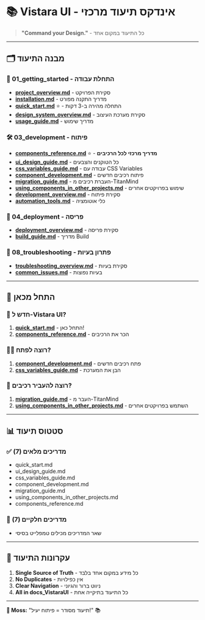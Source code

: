 # 📚 Vistara UI - אינדקס תיעוד מרכזי

> **"Command your Design."** - כל התיעוד במקום אחד

---

## 🗂️ מבנה התיעוד

### 📘 01_getting_started - התחלת עבודה
- **[project_overview.md](./01_getting_started/project_overview.md)** - סקירת הפרויקט
- **[installation.md](./01_getting_started/installation.md)** - מדריך התקנה מפורט
- **[quick_start.md](./01_getting_started/quick_start.md)** ⭐ - התחלה מהירה ב-3 דקות
- **[design_system_overview.md](./01_getting_started/design_system_overview.md)** - סקירת מערכת העיצוב
- **[usage_guide.md](./01_getting_started/usage_guide.md)** - מדריך שימוש

### 🛠️ 03_development - פיתוח
- **[components_reference.md](./03_development/components_reference.md)** ⭐ - **מדריך מרכזי לכל הרכיבים**
- **[ui_design_guide.md](./03_development/ui_design_guide.md)** - כל הטוקנים והצבעים
- **[css_variables_guide.md](./03_development/css_variables_guide.md)** - עבודה עם CSS Variables
- **[component_development.md](./03_development/component_development.md)** - פיתוח רכיבים חדשים
- **[migration_guide.md](./03_development/migration_guide.md)** - העברת רכיבים מ-TitanMind
- **[using_components_in_other_projects.md](./03_development/using_components_in_other_projects.md)** - שימוש בפרויקטים אחרים
- **[development_overview.md](./03_development/development_overview.md)** - סקירת פיתוח
- **[automation_tools.md](./03_development/automation_tools.md)** - כלי אוטומציה

### 🚀 04_deployment - פריסה
- **[deployment_overview.md](./04_deployment/deployment_overview.md)** - סקירת פריסה
- **[build_guide.md](./04_deployment/build_guide.md)** - מדריך Build

### 🔧 08_troubleshooting - פתרון בעיות
- **[troubleshooting_overview.md](./08_troubleshooting/troubleshooting_overview.md)** - סקירת בעיות
- **[common_issues.md](./08_troubleshooting/common_issues.md)** - בעיות נפוצות

---

## 🎯 התחל מכאן

### 👶 חדש ל-Vistara UI?
1. **[quick_start.md](./01_getting_started/quick_start.md)** - התחל כאן!
2. **[components_reference.md](./03_development/components_reference.md)** - הכר את הרכיבים

### 👨‍💻 רוצה לפתח?
1. **[component_development.md](./03_development/component_development.md)** - פתח רכיבים חדשים
2. **[css_variables_guide.md](./03_development/css_variables_guide.md)** - הבן את המערכת

### 🔄 רוצה להעביר רכיבים?
1. **[migration_guide.md](./03_development/migration_guide.md)** - העבר מ-TitanMind
2. **[using_components_in_other_projects.md](./03_development/using_components_in_other_projects.md)** - השתמש בפרויקטים אחרים

---

## 📊 סטטוס תיעוד

### ✅ מדריכים מלאים (7)
- quick_start.md
- ui_design_guide.md
- css_variables_guide.md
- component_development.md
- migration_guide.md
- using_components_in_other_projects.md
- components_reference.md

### 📝 מדריכים חלקיים (7)
- שאר המדריכים מכילים טמפלייט בסיסי

---

## 🌟 עקרונות התיעוד

1. **Single Source of Truth** - כל מידע במקום אחד בלבד
2. **No Duplicates** - אין כפילויות
3. **Clear Navigation** - ניווט ברור והגיוני
4. **All in docs_VistaraUI** - כל התיעוד בתיקייה אחת

---

**🌱 Moss:** "תיעוד מסודר = פיתוח יעיל!" 📚